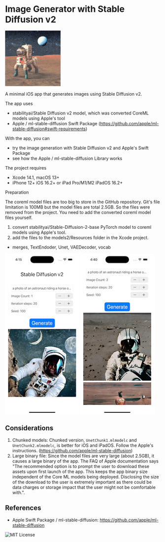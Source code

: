 # Image Generator with Stable Diffusion v2

![AppIcon](images/appicon180.png)

A minimal iOS app that generates images using Stable Diffusion v2.

The app uses

- stabilityai/Stable Diffusion v2 model, which was converted CoreML models using Apple's tool
- Apple / ml-stable-diffusion Swift Package (https://github.com/apple/ml-stable-diffusion#swift-requirements)

With the app, you can

- try the image generation with Stable Diffusion v2 and Apple's Swift Package
- see how the Apple / ml-stable-diffusion Library works

The project requires

- Xcode 14.1, macOS 13+
- iPhone 12+ iOS 16.2+ or iPad Pro/M1/M2 iPadOS 16.2+

Preparation

The coreml model files are too big to store in the GitHub repository. Git's file limitation is 100MB but the model files are total 2.5GB.
So the files were removed from the project.
You need to add the converted coreml model files yourself.

1. convert stabilityai/Stable-Diffusion-2-base PyTorch model to coreml models using Apple's tool.
2. add the files to the models2/Resources folder in the Xcode project.
- merges, TextEndoder, Unet, VAEDecoder, vocab

![Image](images/ss1_240.png)
![Image](images/ss2_240.png)

## Considerations

1. Chunked models: Chunked version, `UnetChunk1.mlmodelc` and `UnetChunk2.mlmodelc`, is better for iOS and iPadOS.
Follow the Apple's instructions. (https://github.com/apple/ml-stable-diffusion)
1. Large binary file: Since the model files are very large (about 2.5GB), it causes a large binary of the app.
The FAQ of Apple documentation says "The recommended option is to prompt the user to download 
these assets upon first launch of the app. This keeps the app binary size independent of the 
Core ML models being deployed. Disclosing the size of the download to the user is extremely 
important as there could be data charges or storage impact that the user might not be comfortable with.".

## References

- Apple Swift Package / ml-stable-diffusion: https://github.com/apple/ml-stable-diffusion

![MIT License](http://img.shields.io/badge/license-MIT-blue.svg?style=flat)
